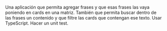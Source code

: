 Una aplicación que permita agregar frases y que esas frases las vaya poniendo en cards en una matriz. También que permita buscar dentro de las frases un contenido y que filtre las cards que contengan ese texto. Usar TypeScript. Hacer un unit test.
